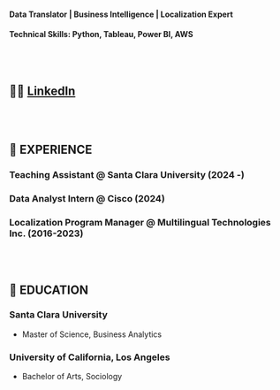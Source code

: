 #### Data Translator | Business Intelligence | Localization Expert

#### Technical Skills: Python, Tableau, Power BI, AWS  

<br /> <br />

## 🤝🏼 [LinkedIn](https://www.linkedin.com/in/kerin-w-67445690/)    

<br />  <br />

## 🐝 EXPERIENCE

### Teaching Assistant @ Santa Clara University (2024 -)

### Data Analyst Intern @ Cisco (2024)

### Localization Program Manager @ Multilingual Technologies Inc. (2016-2023)

<br /> <br />

## 📝 EDUCATION
### Santa Clara University  
- Master of Science, Business Analytics
### University of California, Los Angeles
- Bachelor of Arts, Sociology
